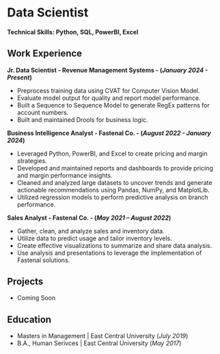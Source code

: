 # Data Scientist

#### Technical Skills: Python, SQL, PowerBI, Excel

## Work Experience

**Jr. Data Scientist - Revenue Management Systems - (_January 2024 - Present_)**
- Preprocess training data using CVAT for Computer Vision Model.
- Evaluate model output for quality and report model performance.
- Built a Sequence to Sequence Model to generate RegEx patterns for account numbers.
- Built and maintained Drools for business logic.

**Business Intelligence Analyst - Fastenal Co. - (_August 2022 - January 2024_)**
- Leveraged Python, PowerBI, and Excel to create pricing and margin strategies.
- Developed and maintained reports and dashboards to provide pricing and margin performance insights.
- Cleaned and analyzed large datasets to uncover trends and generate actionable recommendations using Pandas, NumPy, and MatplotLib.
- Utilized regression models to perform predictive analysis on branch performance. 

**Sales Analyst - Fastenal Co. - (_May 2021 – August 2022_)**
- Gather, clean, and analyze sales and inventory data.
- Utilize data to predict usage and tailor inventory levels.
- Create effective visualizations to summarize and share data analysis. 
- Use analysis and presentations to leverage the implementation of Fastenal solutions.

## Projects 
- Coming Soon

## Education						       		
- Masters in Management	| East Central University (_July 2019_)	 			        		
- B.A., Human Serivces | East Central University (_May 2017_)

 
